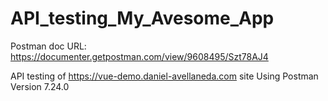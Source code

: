 # API_testing_My_Avesome_App

Postman doc URL: https://documenter.getpostman.com/view/9608495/Szt78AJ4

API testing of https://vue-demo.daniel-avellaneda.com site
Using Postman Version 7.24.0

